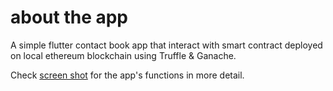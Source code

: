 # about the app

A simple flutter contact book app that interact with smart contract deployed on local ethereum blockchain using Truffle & Ganache.


Check [screen shot](https://youtu.be/lnZI3Y33S9Y) for the app's functions in more detail.
